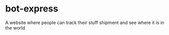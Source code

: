 # bot-express
A website where people can track their stuff shipment and see where it is in the world
